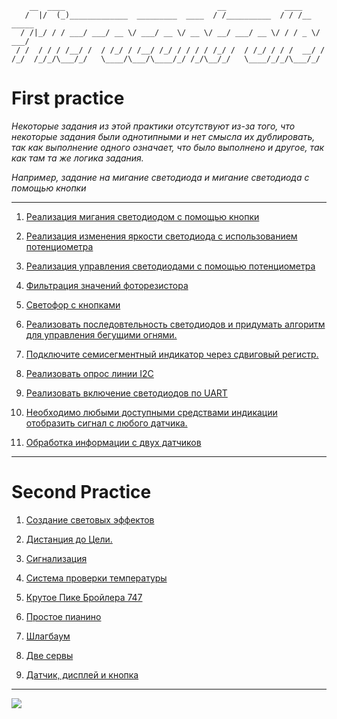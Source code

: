 ```
    __  ____                                  __             ____         
   /  |/  (_)_____________  _________  ____  / /__________  / / /__  _____
  / /|_/ / / ___/ ___/ __ \/ ___/ __ \/ __ \/ __/ ___/ __ \/ / / _ \/ ___/
 / /  / / / /__/ /  / /_/ / /__/ /_/ / / / / /_/ /  / /_/ / / /  __/ /    
/_/  /_/_/\___/_/   \____/\___/\____/_/ /_/\__/_/   \____/_/_/\___/_/     

```

# First practice

*Некоторые задания из этой практики отсутствуют из-за того, что некоторые задания были однотипными и нет смысла их дублировать, так как выполнение одного означает, что было выполнено и другое, так как там та же логика задания.*

*Например, задание на мигание светодиода и мигание светодиода с помощью кнопки*

___

1. [Реализация мигания светодиодом с помощью кнопки](https://wokwi.com/projects/410653613906025473)

2. [Реализация изменения яркости светодиода с использованием потенциометра](https://wokwi.com/projects/410654060224061441)

3. [Реализация управления светодиодами с помощью потенциометра](https://wokwi.com/projects/410654939548500993)
4. [Фильтрация значений фоторезистора](https://wokwi.com/projects/410569773598188545)

5. [Светофор с кнопками](https://wokwi.com/projects/410653793851124737)

6. [Реализовать последовтельность светодиодов и придумать алгоритм для управления бегущими огнями.](https://wokwi.com/projects/410656481171445761)

7. [Подключите семисегментный индикатор через сдвиговый регистр.](https://wokwi.com/projects/410655634117996545)

8. [Реализовать опрос линии I2C](https://wokwi.com/projects/410523029333102593)

9. [Реализовать включение светодиодов по UART](https://wokwi.com/projects/410523222317290497)

10. [Необходимо любыми доступными средствами индикации отобразить сигнал с любого датчика.](https://wokwi.com/projects/410523481986746369)

11. [Обработка информации с двух датчиков](https://wokwi.com/projects/410523621403358209)

___


# Second Practice

1. [Создание световых эффектов](https://wokwi.com/projects/410569880278224897)

2. [Дистанция до Цели.](https://wokwi.com/projects/410570260597826561)

3. [Сигнализация](https://wokwi.com/projects/410523848502976513)

4. [Система проверки температуры](https://wokwi.com/projects/410570451954571265)

5. [Крутое Пике Бройлера 747](https://wokwi.com/projects/410524280265820161)

6. [Простое пианино](https://wokwi.com/projects/410527115375154177)

7. [Шлагбаум](https://wokwi.com/projects/410523935155230721)

8. [Две сервы](https://wokwi.com/projects/410524453229534209)

9. [Датчик, дисплей и кнопка](https://wokwi.com/projects/410524564323077121)
___

![](https://i.pinimg.com/originals/eb/ec/d4/ebecd4010e549f33371d741d46b9b607.gif)
